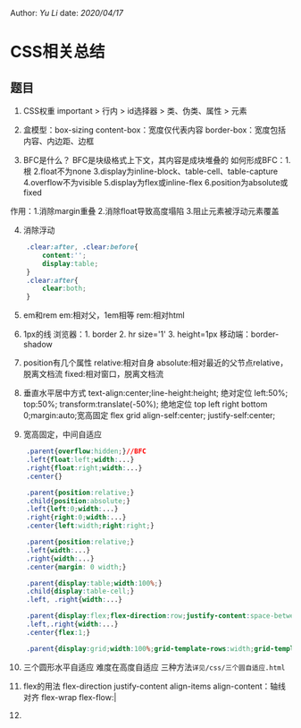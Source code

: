 Author: _Yu Li_
date: _2020/04/17_

# CSS相关总结

## 题目

1. CSS权重 important > 行内 > id选择器 > 类、伪类、属性 > 元素

2. 盒模型：box-sizing
content-box：宽度仅代表内容
border-box：宽度包括内容、内边距、边框

3. BFC是什么？
BFC是块级格式上下文，其内容是成块堆叠的
如何形成BFC：1.根 2.float不为none 3.display为inline-block、table-cell、table-capture 4.overflow不为visible 5.display为flex或inline-flex 6.position为absolute或fixed

作用：1.消除margin重叠 2.消除float导致高度塌陷 3.阻止元素被浮动元素覆盖

4. 消除浮动

```css
	.clear:after, .clear:before{
		content:'';
		display:table;
	}
	.clear:after{
		clear:both;
	}
```
5. em和rem
em:相对父，1em相等
rem:相对html

6. 1px的线
浏览器：1. border 2. hr size='1' 3. height=1px
移动端：border-shadow

7. position有几个属性
relative:相对自身
absolute:相对最近的父节点relative，脱离文档流
fixed:相对窗口，脱离文档流

8. 垂直水平居中方式
text-align:center;line-height:height;
绝对定位 left:50%; top:50%; transform:translate(-50%);
绝地定位 top left right bottom 0;margin:auto;宽高固定
flex
grid align-self:center; justify-self:center;

9. 宽高固定，中间自适应

```css
	.parent{overflow:hidden;}//BFC
	.left{float:left;width:...}
	.right{float:right;width:...}
	.center{}

	.parent{position:relative;}
	.child{position:absolute;}
	.left{left:0;width:...}
	.right{right:0;width:...}
	.center{left:width;right:right;}

	.parent{position:relative;}
	.left{width:...}
	.right{width:...}
	.center{margin: 0 width;}

	.parent{display:table;width:100%;}
	.child{display:table-cell;}
	.left, .right{width:...}

	.parent{display:flex;flex-direction:row;justify-content:space-between;}
	.left,.right{width:...}
	.center{flex:1;}

	.parent{display:grid;width:100%;grid-template-rows:width;grid-template-columns:width auto width;}
```

10. 三个圆形水平自适应
难度在高度自适应
三种方法`详见/css/三个圆自适应.html`

11. flex的用法
flex-direction
justify-content
align-items
align-content：轴线对齐
flex-wrap
flex-flow:<direction>|<warp>

12. 